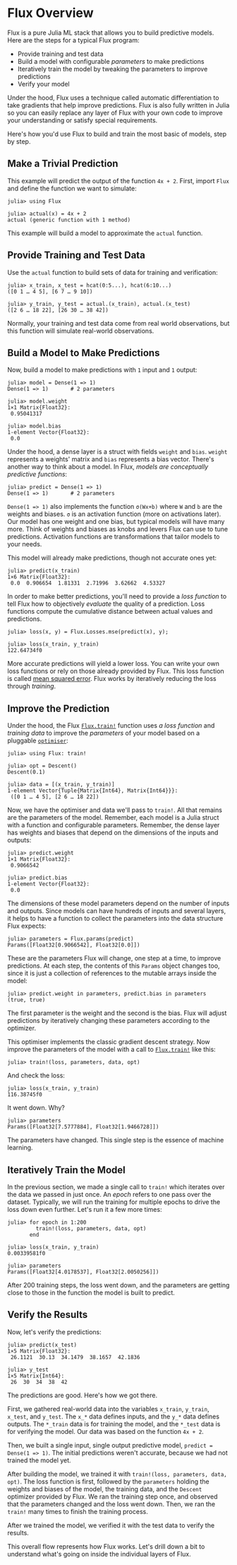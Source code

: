 # Flux Overview

Flux is a pure Julia ML stack that allows you to build predictive models. Here are the steps for a typical Flux program:

- Provide training and test data
- Build a model with configurable *parameters* to make predictions
- Iteratively train the model by tweaking the parameters to improve predictions
- Verify your model

Under the hood, Flux uses a technique called automatic differentiation to take gradients that help improve predictions. Flux is also fully written in Julia so you can easily replace any layer of Flux with your own code to improve your understanding or satisfy special requirements.

Here's how you'd use Flux to build and train the most basic of models, step by step.

## Make a Trivial Prediction

This example will predict the output of the function `4x + 2`. First, import `Flux` and define the function we want to simulate:

```jldoctest overview
julia> using Flux

julia> actual(x) = 4x + 2
actual (generic function with 1 method)
```

This example will build a model to approximate the `actual` function.

## Provide Training and Test Data

Use the `actual` function to build sets of data for training and verification:

```jldoctest overview
julia> x_train, x_test = hcat(0:5...), hcat(6:10...)
([0 1 … 4 5], [6 7 … 9 10])

julia> y_train, y_test = actual.(x_train), actual.(x_test)
([2 6 … 18 22], [26 30 … 38 42])
```

Normally, your training and test data come from real world observations, but this function will simulate real-world observations.

## Build a Model to Make Predictions

Now, build a model to make predictions with `1` input and `1` output:

```jldoctest overview; filter = r"[+-]?([0-9]*[.])?[0-9]+"
julia> model = Dense(1 => 1)
Dense(1 => 1)       # 2 parameters

julia> model.weight
1×1 Matrix{Float32}:
 0.95041317

julia> model.bias
1-element Vector{Float32}:
 0.0
```

Under the hood, a dense layer is a struct with fields `weight` and `bias`. `weight` represents a weights' matrix and `bias` represents a bias vector. There's another way to think about a model. In Flux, *models are conceptually predictive functions*: 

```jldoctest overview
julia> predict = Dense(1 => 1)
Dense(1 => 1)       # 2 parameters
```

`Dense(1 => 1)` also implements the function `σ(Wx+b)` where `W` and `b` are the weights and biases. `σ` is an activation function (more on activations later). Our model has one weight and one bias, but typical models will have many more. Think of weights and biases as knobs and levers Flux can use to tune predictions. Activation functions are transformations that tailor models to your needs. 

This model will already make predictions, though not accurate ones yet:

```jldoctest overview; filter = r"[+-]?([0-9]*[.])?[0-9]+"
julia> predict(x_train)
1×6 Matrix{Float32}:
 0.0  0.906654  1.81331  2.71996  3.62662  4.53327
```

In order to make better predictions, you'll need to provide a *loss function* to tell Flux how to objectively *evaluate* the quality of a prediction. Loss functions compute the cumulative distance between actual values and predictions. 

```jldoctest overview; filter = r"[+-]?([0-9]*[.])?[0-9]+"
julia> loss(x, y) = Flux.Losses.mse(predict(x), y);

julia> loss(x_train, y_train)
122.64734f0
```

More accurate predictions will yield a lower loss. You can write your own loss functions or rely on those already provided by Flux. This loss function is called [mean squared error](https://www.statisticshowto.com/probability-and-statistics/statistics-definitions/mean-squared-error/). Flux works by iteratively reducing the loss through *training*.

## Improve the Prediction

Under the hood, the Flux [`Flux.train!`](@ref) function uses *a loss function* and *training data* to improve the *parameters* of your model based on a pluggable [`optimiser`](../training/optimisers.md):

```jldoctest overview
julia> using Flux: train!

julia> opt = Descent()
Descent(0.1)

julia> data = [(x_train, y_train)]
1-element Vector{Tuple{Matrix{Int64}, Matrix{Int64}}}:
 ([0 1 … 4 5], [2 6 … 18 22])
```

Now, we have the optimiser and data we'll pass to `train!`. All that remains are the parameters of the model. Remember, each model is a Julia struct with a function and configurable parameters. Remember, the dense layer has weights and biases that depend on the dimensions of the inputs and outputs: 

```jldoctest overview; filter = r"[+-]?([0-9]*[.])?[0-9]+"
julia> predict.weight
1×1 Matrix{Float32}:
 0.9066542

julia> predict.bias
1-element Vector{Float32}:
 0.0
```

The dimensions of these model parameters depend on the number of inputs and outputs. Since models can have hundreds of inputs and several layers, it helps to have a function to collect the parameters into the data structure Flux expects:

```jldoctest overview; filter = r"[+-]?([0-9]*[.])?[0-9]+"
julia> parameters = Flux.params(predict)
Params([Float32[0.9066542], Float32[0.0]])
```

These are the parameters Flux will change, one step at a time, to improve predictions. At each step, the contents of this `Params` object changes too, since it is just a collection of references to the mutable arrays inside the model: 

```jldoctest overview
julia> predict.weight in parameters, predict.bias in parameters
(true, true)

```

The first parameter is the weight and the second is the bias. Flux will adjust predictions by iteratively changing these parameters according to the optimizer.

This optimiser implements the classic gradient descent strategy. Now improve the parameters of the model with a call to [`Flux.train!`](@ref) like this:

```jldoctest overview
julia> train!(loss, parameters, data, opt)
```

And check the loss:

```jldoctest overview; filter = r"[+-]?([0-9]*[.])?[0-9]+"
julia> loss(x_train, y_train)
116.38745f0
```

It went down. Why? 

```jldoctest overview; filter = r"[+-]?([0-9]*[.])?[0-9]+"
julia> parameters
Params([Float32[7.5777884], Float32[1.9466728]])
```

The parameters have changed. This single step is the essence of machine learning.

## Iteratively Train the Model

In the previous section, we made a single call to `train!` which iterates over the data we passed in just once. An *epoch* refers to one pass over the dataset. Typically, we will run the training for multiple epochs to drive the loss down even further. Let's run it a few more times:

```jldoctest overview; filter = r"[+-]?([0-9]*[.])?[0-9]+"
julia> for epoch in 1:200
         train!(loss, parameters, data, opt)
       end

julia> loss(x_train, y_train)
0.00339581f0

julia> parameters
Params([Float32[4.0178537], Float32[2.0050256]])
```

After 200 training steps, the loss went down, and the parameters are getting close to those in the function the model is built to predict.

## Verify the Results

Now, let's verify the predictions:

```jldoctest overview; filter = r"[+-]?([0-9]*[.])?[0-9]+"
julia> predict(x_test)
1×5 Matrix{Float32}:
 26.1121  30.13  34.1479  38.1657  42.1836

julia> y_test
1×5 Matrix{Int64}:
 26  30  34  38  42
```

The predictions are good. Here's how we got there. 

First, we gathered real-world data into the variables `x_train`, `y_train`, `x_test`, and `y_test`. The `x_*` data defines inputs, and the `y_*` data defines outputs. The `*_train` data is for training the model, and the `*_test` data is for verifying the model. Our data was based on the function `4x + 2`.

Then, we built a single input, single output predictive model, `predict = Dense(1 => 1)`. The initial predictions weren't accurate, because we had not trained the model yet.

After building the model, we trained it with `train!(loss, parameters, data, opt)`. The loss function is first, followed by the `parameters` holding the weights and biases of the model, the training data, and the `Descent` optimizer provided by Flux. We ran the training step once, and observed that the parameters changed and the loss went down. Then, we ran the `train!` many times to finish the training process.

After we trained the model, we verified it with the test data to verify the results. 

This overall flow represents how Flux works. Let's drill down a bit to understand what's going on inside the individual layers of Flux.
